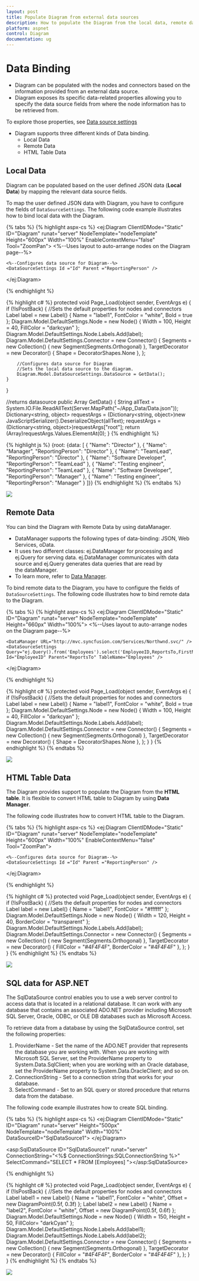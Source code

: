 ```yaml
---
layout: post
title: Populate Diagram from external data sources
description: How to populate the Diagram from the local data, remote data, or HTML tables?
platform: aspnet
control: Diagram
documentation: ug
---
```


# Data Binding

* Diagram can be populated with the nodes and connectors based on the information provided from an external data source.
* Diagram exposes its specific data-related properties allowing you to specify the data source fields from where the node information has to be retrieved from.

To explore those properties, see [Data source settings](http://help.syncfusion.com/CR/cref_files/aspnet/ejweb/Syncfusion.EJ~Syncfusion.JavaScript.DataVisualization.Models.DiagramProperties~DataSourceSettings.html "Data source settings")

* Diagram supports three different kinds of Data binding.
	* Local Data
	* Remote Data
	* HTML Table Data

## Local Data

Diagram can be populated based on the user defined JSON data (**Local Data**) by mapping the relevant data source fields.

To map the user defined JSON data with Diagram, you have to configure the fields of `DataSourceSettings`. The following code example illustrates how to bind local data with the Diagram.

{% tabs %}
{% highlight aspx-cs %}
<ej:Diagram ClientIDMode="Static" ID="Diagram" runat="server" NodeTemplate="nodeTemplate" Height="600px" Width="100%" EnableContextMenu="false" Tool="ZoomPan">
	<%--Uses layout to auto-arrange nodes on the Diagram page--%>
	<Layout Type="HierarchicalTree" HorizontalSpacing="30" VerticalSpacing="30" />
	
	<%--Configures data source for Diagram--%>
    <DataSourceSettings Id ="Id" Parent ="ReportingPerson" />
</ej:Diagram>

<script type="text/javascript">
	//Binds custom JSON with node
	function nodeTemplate(diagram, node) {
		// Sets the Name field of JSON data as label.
		node.labels[0].text = node.Name;
	}
</script>
{% endhighlight %}

{% highlight c# %}
protected void Page_Load(object sender, EventArgs e)
{
	if (!IsPostBack)
	{
		//Sets the default properties for nodes and connectors
		Label label = new Label() { Name = "label1", FontColor = "white", Bold = true };
		Diagram.Model.DefaultSettings.Node = new Node() { Width = 100, Height = 40, FillColor = "darkcyan" };
		Diagram.Model.DefaultSettings.Node.Labels.Add(label);
		Diagram.Model.DefaultSettings.Connector = new Connector()
		{
			Segments = new Collection() { new Segment(Segments.Orthogonal) },
			TargetDecorator = new Decorator() { Shape = DecoratorShapes.None },
		};

		//Configures data source for Diagram
		//Sets the local data source to the diagram.
		Diagram.Model.DataSourceSettings.DataSource = GetData();
	}
}

//returns datasource
public Array GetData()
{
	String allText = System.IO.File.ReadAllText(Server.MapPath("~/App_Data/Data.json"));
	Dictionary<string, object> requestArgs = (Dictionary<string, object>)new JavaScriptSerializer().DeserializeObject(allText);
	requestArgs = (Dictionary<string, object>)requestArgs["root"];
	return (Array)requestArgs.Values.ElementAt(0);
}
{% endhighlight %}

{% highlight js %}
{root: {data: [ 
	{ "Name": "Director" },
	{ "Name": "Manager", "ReportingPerson": "Director" },
	{ "Name": "TeamLead", "ReportingPerson": "Director" },
	{ "Name": "Software Developer", "ReportingPerson": "TeamLead" },
	{ "Name": "Testing engineer", "ReportingPerson": "TeamLead" },
	{ "Name": "Software Developer", "ReportingPerson": "Manager" },
	{ "Name": "Testing engineer", "ReportingPerson": "Manager" }
]}}
{% endhighlight %}
{% endtabs %}

![](Data-Binding_images/Data-Binding_img1.png)

## Remote Data

You can bind the Diagram with Remote Data by using dataManager.

* DataManager supports the following types of data-binding: JSON, Web Services, oData.
* It uses two different classes: ej.DataManager for processing and ej.Query for serving data. ej.DataManager communicates with data source and ej.Query generates data queries that are read by the dataManager.
* To learn more, refer to [Data Manager](/aspnet/DataManager/Getting-Started "Data Manager").

To bind remote data to the Diagram, you have to configure the fields of `DataSourceSettings`. The following code illustrates how to bind remote data to the Diagram.

{% tabs %}
{% highlight aspx-cs %}
<ej:Diagram ClientIDMode="Static" ID="Diagram" runat="server" NodeTemplate="nodeTemplate" Height="660px" Width="100%">
	<%--Uses layout to auto-arrange nodes on the Diagram page--%>
	<Layout Type="HierarchicalTree" HorizontalSpacing="30" VerticalSpacing="30" />
	
	<DataManager URL="http://mvc.syncfusion.com/Services/Northwnd.svc/" />
	<DataSourceSettings Query="ej.Query().from('Employees').select('EmployeeID,ReportsTo,FirstName')" Id="EmployeeID" Parent="ReportsTo" TableName="Employees" />
	
</ej:Diagram>

<script type="text/javascript">
	//Binds custom JSON with node
	function nodeTemplate(diagram, node) {
		// Sets the Name field of JSON data as label.
		node.labels[0].text = node.FirstName;
	}
</script>

{% endhighlight %}

{% highlight c# %}
protected void Page_Load(object sender, EventArgs e)
{
	if (!IsPostBack)
	{
		//Sets the default properties for nodes and connectors
		Label label = new Label() { Name = "label1", FontColor = "white", Bold = true };
		Diagram.Model.DefaultSettings.Node = new Node() { Width = 100, Height = 40, FillColor = "darkcyan" };
		Diagram.Model.DefaultSettings.Node.Labels.Add(label);
		Diagram.Model.DefaultSettings.Connector = new Connector()
		{
			Segments = new Collection() { new Segment(Segments.Orthogonal) },
			TargetDecorator = new Decorator() { Shape = DecoratorShapes.None },
		};
	}
}
{% endhighlight %}
{% endtabs %}

![](Data-Binding_images/Data-Binding_img2.png)

## HTML Table Data

The Diagram provides support to populate the Diagram from the **HTML table**. It is flexible to convert HTML table to Diagram by using **Data Manager**.

The following code illustrates how to convert HTML table to the Diagram.

{% tabs %}
{% highlight aspx-cs %}
<ej:Diagram ClientIDMode="Static" ID="Diagram" runat="server" NodeTemplate="nodeTemplate" Height="600px" Width="100%" EnableContextMenu="false" Tool="ZoomPan">
	<DataManager Table="#htmlbinding"></DataManager>
	<PageSettings ScrollLimit="Diagram" />
	<Layout Type="HierarchicalTree" HorizontalSpacing="30" VerticalSpacing="40" />
	<SnapSettings SnapConstraints="None" />	
	
    <%--Configures data source for Diagram--%>
    <DataSourceSettings Id ="Id" Parent ="ReportingPerson" />
</ej:Diagram>

<!-- HTML Table -->
<script id="htmlbinding" type="text/template" >
	<table style="display: none">
		<thead>
			<tr>
				<th>Id</th>
				<th>Designation</th>
				<th>Color</th>
				<th>ReportingPerson</th>
			</tr>
		</thead>
		<tbody>
			<tr>
				<td>parent</td>
				<td>Managing Director</td>
				<td>#822b86</td>
				<td>null</td>
			</tr>
			<tr>
				<td>1</td>
				<td>Project manager</td>
				<td>#3c418d</td>
				<td>parent</td>
			</tr>
			<tr>
				<td>2</td>
				<td>Project manager</td>
				<td>#108d8d</td>
				<td>parent</td>
			</tr>
			<tr>
				<td>3</td>
				<td>Product Lead</td>
				<td>#3c418d</td>
				<td>1</td>
			</tr>
			<tr>
				<td>4</td>
				<td>Product Lead</td>
				<td>#3c418d</td>
				<td>1</td>
			</tr>
			<tr>
				<td>5</td>
				<td>Product Lead</td>
				<td>#108d8d</td>
				<td>2</td>
			</tr>
			<tr>
				<td>6</td>
				<td>Product Lead</td>
				<td>#108d8d</td>
				<td>2</td>
			</tr>
			<tr>
				<td>7</td>
				<td>S/W engineer</td>
				<td>#3c418d</td>
				<td>4</td>
			</tr>
			<tr>
				<td>8</td>
				<td>S/W engineer</td>
				<td>#3c418d</td>
				<td>4</td>
			</tr>
		</tbody>
	</table>
</script>
<script type="text/javascript">
	//Binds custom JSON with node
	function nodeTemplate(diagram, node) {
		node.labels[0].text = node.Designation;
		node.fillColor = node.Color;
	}
</script>
{% endhighlight %}

{% highlight c# %}
protected void Page_Load(object sender, EventArgs e)
{
	if (!IsPostBack)
	{
		//Sets the default properties for nodes and connectors
		Label label = new Label() { Name = "label1", FontColor = "#ffffff" };
		Diagram.Model.DefaultSettings.Node = new Node() { Width = 120, Height = 40, BorderColor = "transparent" };
		Diagram.Model.DefaultSettings.Node.Labels.Add(label);
		Diagram.Model.DefaultSettings.Connector = new Connector()
		{
			Segments = new Collection() { new Segment(Segments.Orthogonal) },
			TargetDecorator = new Decorator() { FillColor = "#4F4F4F", BorderColor = "#4F4F4F" },
		};
	}
}
{% endhighlight %}
{% endtabs %}

![](Data-Binding_images/Data-Binding_img4.png)

## SQL data for ASP.NET

The SqlDataSource control enables you to use a web server control to access data that is located in a relational database. It can work with any database that contains an associated ADO.NET provider including Microsoft SQL Server, Oracle, ODBC, or OLE DB databases such as Microsoft Access.

To retrieve data from a database by using the SqlDataSource control, set the following properties:

1. ProviderName - Set the name of the ADO.NET provider that represents the database you are working with. When you are working with Microsoft SQL Server, set the ProviderName property to System.Data.SqlClient; when you are working with an Oracle database, set the ProviderName property to System.Data.OracleClient; and so on.
2. ConnectionString - Set to a connection string that works for your database. 
3. SelectCommand - Set to an SQL query or stored procedure that returns data from the database.

The following code example illustrates how to create SQL binding.

{% tabs %}
{% highlight aspx-cs %}
<ej:Diagram ClientIDMode="Static" ID="Diagram" runat="server" Height="500px" NodeTemplate="nodeTemplate" Width="100%" DataSourceID="SqlDataSource1">
	<DataSourceSettings Id="EmployeeID" Parent="ReportsTo" />
	<Layout Type="HierarchicalTree" HorizontalSpacing="30" VerticalSpacing="40" />
	<SnapSettings SnapConstraints="None" />
</ej:Diagram>

<asp:SqlDataSource ID="SqlDataSource1" runat="server" ConnectionString="<%$ ConnectionStrings:SQLConnectionString %>"
	SelectCommand="SELECT * FROM [Employees] "></asp:SqlDataSource>

<script type="text/javascript">
	//Binds custom JSON with node
	function nodeTemplate(diagram, node) {
		node.labels[0].text = node.FirstName;
		node.labels[1].text = node.Title;
	}
</script>

{% endhighlight %}

{% highlight c# %}
protected void Page_Load(object sender, EventArgs e)
{
	if (!IsPostBack)
	{
		//Sets the default properties for nodes and connectors
		Label label1 = new Label() { Name = "label1", FontColor = "white", Offset = new DiagramPoint(0.5f, 0.3f) };
		Label label2 = new Label() { Name = "label2", FontColor = "white", Offset = new DiagramPoint(0.5f, 0.6f) };
		Diagram.Model.DefaultSettings.Node = new Node() { Width = 150, Height = 50, FillColor= "darkCyan" };
		Diagram.Model.DefaultSettings.Node.Labels.Add(label1);
		Diagram.Model.DefaultSettings.Node.Labels.Add(label2);
		Diagram.Model.DefaultSettings.Connector = new Connector()
		{
			Segments = new Collection() { new Segment(Segments.Orthogonal) },
			TargetDecorator = new Decorator() { FillColor = "#4F4F4F", BorderColor = "#4F4F4F" },
		};
	}
}
{% endhighlight %}
{% endtabs %}

![](Data-Binding_images/Data-Binding_img5.png) 